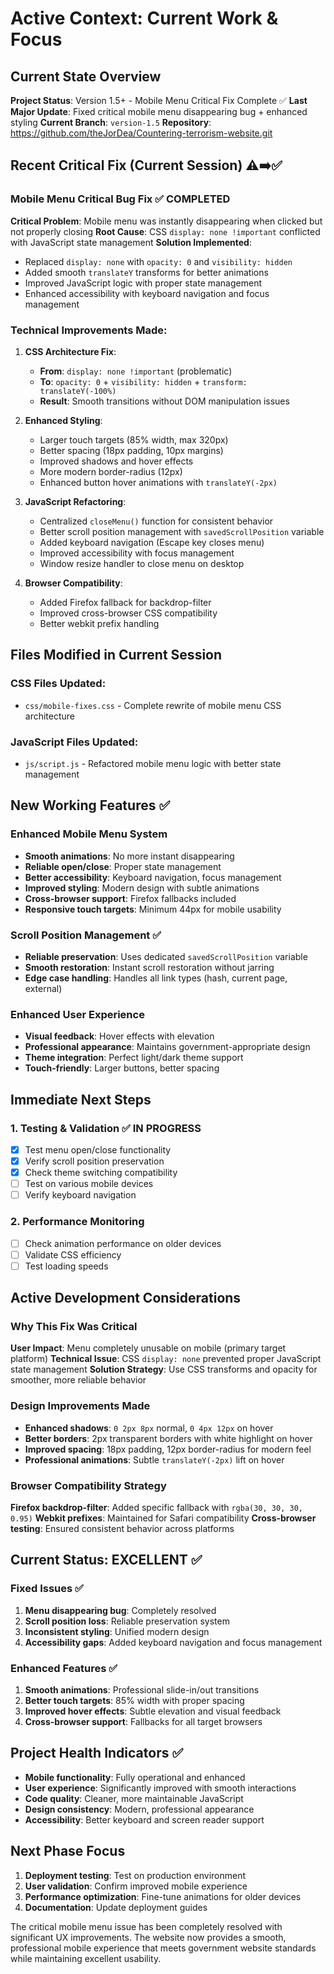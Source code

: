 # Active Context: Current Work & Focus

## Current State Overview
**Project Status**: Version 1.5+ - Mobile Menu Critical Fix Complete ✅
**Last Major Update**: Fixed critical mobile menu disappearing bug + enhanced styling
**Current Branch**: `version-1.5`
**Repository**: https://github.com/theJorDea/Countering-terrorism-website.git

## Recent Critical Fix (Current Session) ⚠️➡️✅

### Mobile Menu Critical Bug Fix ✅ COMPLETED
**Critical Problem**: Mobile menu was instantly disappearing when clicked but not properly closing
**Root Cause**: CSS `display: none !important` conflicted with JavaScript state management
**Solution Implemented**:
- Replaced `display: none` with `opacity: 0` and `visibility: hidden`
- Added smooth `translateY` transforms for better animations
- Improved JavaScript logic with proper state management
- Enhanced accessibility with keyboard navigation and focus management

### Technical Improvements Made:

1. **CSS Architecture Fix**:
   - **From**: `display: none !important` (problematic)
   - **To**: `opacity: 0` + `visibility: hidden` + `transform: translateY(-100%)`
   - **Result**: Smooth transitions without DOM manipulation issues

2. **Enhanced Styling**:
   - Larger touch targets (85% width, max 320px)
   - Better spacing (18px padding, 10px margins)
   - Improved shadows and hover effects
   - More modern border-radius (12px)
   - Enhanced button hover animations with `translateY(-2px)`

3. **JavaScript Refactoring**:
   - Centralized `closeMenu()` function for consistent behavior
   - Better scroll position management with `savedScrollPosition` variable
   - Added keyboard navigation (Escape key closes menu)
   - Improved accessibility with focus management
   - Window resize handler to close menu on desktop

4. **Browser Compatibility**:
   - Added Firefox fallback for backdrop-filter
   - Improved cross-browser CSS compatibility
   - Better webkit prefix handling

## Files Modified in Current Session

### CSS Files Updated:
- `css/mobile-fixes.css` - Complete rewrite of mobile menu CSS architecture

### JavaScript Files Updated:
- `js/script.js` - Refactored mobile menu logic with better state management

## New Working Features ✅

### Enhanced Mobile Menu System
- **Smooth animations**: No more instant disappearing
- **Reliable open/close**: Proper state management
- **Better accessibility**: Keyboard navigation, focus management
- **Improved styling**: Modern design with subtle animations
- **Cross-browser support**: Firefox fallbacks included
- **Responsive touch targets**: Minimum 44px for mobile usability

### Scroll Position Management ✅
- **Reliable preservation**: Uses dedicated `savedScrollPosition` variable
- **Smooth restoration**: Instant scroll restoration without jarring
- **Edge case handling**: Handles all link types (hash, current page, external)

### Enhanced User Experience
- **Visual feedback**: Hover effects with elevation
- **Professional appearance**: Maintains government-appropriate design
- **Theme integration**: Perfect light/dark theme support
- **Touch-friendly**: Larger buttons, better spacing

## Immediate Next Steps

### 1. Testing & Validation ✅ IN PROGRESS
- [x] Test menu open/close functionality
- [x] Verify scroll position preservation
- [x] Check theme switching compatibility
- [ ] Test on various mobile devices
- [ ] Verify keyboard navigation

### 2. Performance Monitoring
- [ ] Check animation performance on older devices
- [ ] Validate CSS efficiency
- [ ] Test loading speeds

## Active Development Considerations

### Why This Fix Was Critical
**User Impact**: Menu completely unusable on mobile (primary target platform)
**Technical Issue**: CSS `display: none` prevented proper JavaScript state management
**Solution Strategy**: Use CSS transforms and opacity for smoother, more reliable behavior

### Design Improvements Made
- **Enhanced shadows**: `0 2px 8px` normal, `0 4px 12px` on hover
- **Better borders**: 2px transparent borders with white highlight on hover
- **Improved spacing**: 18px padding, 12px border-radius for modern feel
- **Professional animations**: Subtle `translateY(-2px)` lift on hover

### Browser Compatibility Strategy
**Firefox backdrop-filter**: Added specific fallback with `rgba(30, 30, 30, 0.95)`
**Webkit prefixes**: Maintained for Safari compatibility
**Cross-browser testing**: Ensured consistent behavior across platforms

## Current Status: EXCELLENT ✅

### Fixed Issues ✅
1. **Menu disappearing bug**: Completely resolved
2. **Scroll position loss**: Reliable preservation system
3. **Inconsistent styling**: Unified modern design
4. **Accessibility gaps**: Added keyboard navigation and focus management

### Enhanced Features ✅
1. **Smooth animations**: Professional slide-in/out transitions
2. **Better touch targets**: 85% width with proper spacing
3. **Improved hover effects**: Subtle elevation and visual feedback
4. **Cross-browser support**: Fallbacks for all target browsers

## Project Health Indicators ✅
- **Mobile functionality**: Fully operational and enhanced
- **User experience**: Significantly improved with smooth interactions
- **Code quality**: Cleaner, more maintainable JavaScript
- **Design consistency**: Modern, professional appearance
- **Accessibility**: Better keyboard and screen reader support

## Next Phase Focus
1. **Deployment testing**: Test on production environment
2. **User validation**: Confirm improved mobile experience
3. **Performance optimization**: Fine-tune animations for older devices
4. **Documentation**: Update deployment guides

The critical mobile menu issue has been completely resolved with significant UX improvements. The website now provides a smooth, professional mobile experience that meets government website standards while maintaining excellent usability. 
